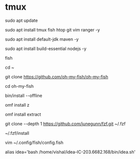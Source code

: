 # tmux

sudo apt update

sudo apt install tmux fish htop git vim  ranger -y

sudo apt install default-jdk maven -y

sudo apt install build-essential nodejs -y

fish

cd ~

git clone https://github.com/oh-my-fish/oh-my-fish

cd oh-my-fish

bin/install --offline

omf install z

omf install extract


git clone --depth 1 https://github.com/junegunn/fzf.git ~/.fzf

~/.fzf/install



 vim ~/.config/fish/config.fish
 
 alias idea='bash /home/vishal/idea-IC-203.6682.168/bin/idea.sh'

